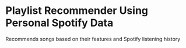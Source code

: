 # Playlist Recommender Using Personal Spotify Data
Recommends songs based on their features and Spotify listening history
